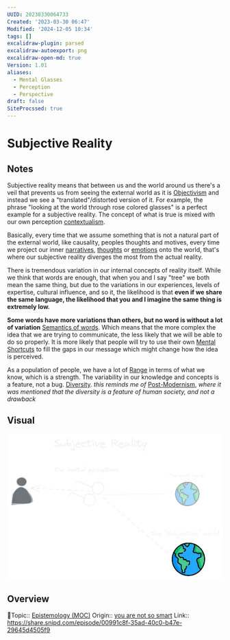 ```yaml
---
UUID: 20230330064733
Created: '2023-03-30 06:47'
Modified: '2024-12-05 10:34'
tags: []
excalidraw-plugin: parsed
excalidraw-autoexport: png
excalidraw-open-md: true
Version: 1.01
aliases:
  - Mental Glasses
  - Perception
  - Perspective
draft: false
SiteProcssed: true
---
```


# Subjective Reality

## Notes

Subjective reality means that between us and the world around us there's a veil that prevents us from seeing the external world as it is [Objectivism](/notes/objectivism.md) and instead we see a "translated"/distorted version of it. For example, the phrase "looking at the world through rose colored glasses" is a perfect example for a subjective reality. The concept of what is true is mixed with our own perception [contextualism](/notes/contextualism.md).

Basically, every time that we assume something that is not a natural part of the external world, like causality, peoples thoughts and motives, every time we project our inner [narratives](/notes/narratives.md), [thoughts](/notes/judgment.md) or [emotions](/notes/emotional-projection.md) onto the world, that's where our subjective reality diverges the most from the actual reality.

There is tremendous variation in our internal concepts of reality itself. While we think that words are enough, that when you and I say "tree" we both mean the same thing, but due to the variations in our experiences, levels of expertise, cultural influence, and so it, the likelihood is that **even if we share the same language, the likelihood that you and I imagine the same thing is extremely low.**

**Some words have more variations than others, but no word is without a lot of variation** [Semantics of words](/notes/semantics-of-words.md). Which means that the more complex the idea that we are trying to communicate, the less likely that we will be able to do so properly. It is more likely that people will try to use their own [Mental Shortcuts](/notes/mental-shortcuts.md) to fill the gaps in our message which might change how the idea is perceived.

As a population of people, we have a lot of [Range](/notes/breath-beats-depth.md) in terms of what we know, which is a strength. The variability in our knowledge and concepts is a feature, not a bug. [Diversity](/notes/diversity.md). *this reminds me of* [Post-Modernism](/notes/post-modernism.md), *where it was mentioned that the diversity is a feature of human society, and not a drawback*

## Visual

![Subjective Reality.webp](/notes/subjective-reality.webp)

## Overview
🔼Topic:: [Epistemology (MOC)](/mocs/epistemology-moc.md)
Origin:: [you are not so smart](/notes/you-are-not-so-smart.md)
Link:: https://share.snipd.com/episode/00991c8f-35ad-40c0-b47e-29645d4505f9

